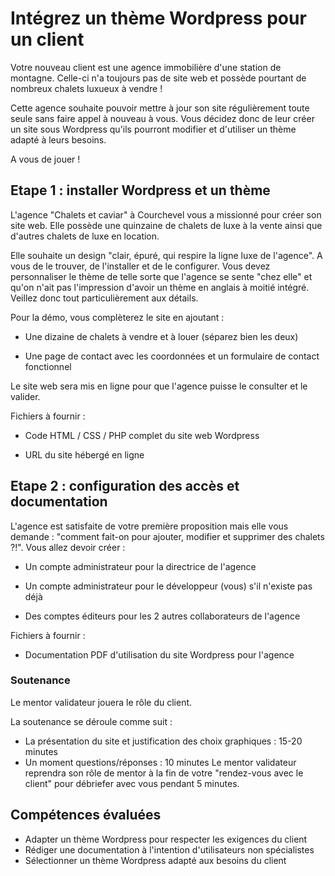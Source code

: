 # Intégrez un thème Wordpress pour un client

Votre nouveau client est une agence immobilière d'une station de montagne. Celle-ci n'a toujours pas de site web et possède pourtant de nombreux chalets luxueux à vendre !

Cette agence souhaite pouvoir mettre à jour son site régulièrement toute seule sans faire appel à nouveau à vous. Vous décidez donc de leur créer un site sous Wordpress qu'ils pourront modifier et d'utiliser un thème adapté à leurs besoins.

A vous de jouer !

## Etape 1 : installer Wordpress et un thème

L'agence "Chalets et caviar" à Courchevel vous a missionné pour créer son site web. Elle possède une quinzaine de chalets de luxe à la vente ainsi que d'autres chalets de luxe en location.

Elle souhaite un design "clair, épuré, qui respire la ligne luxe de l'agence". A vous de le trouver, de l'installer et de le configurer. Vous devez personnaliser le thème de telle sorte que l'agence se sente "chez elle" et qu'on n'ait pas l'impression d'avoir un thème en anglais à moitié intégré. Veillez donc tout particulièrement aux détails.

Pour la démo, vous complèterez le site en ajoutant :

* Une dizaine de chalets à vendre et à louer (séparez bien les deux)

* Une page de contact avec les coordonnées et un formulaire de contact fonctionnel

Le site web sera mis en ligne pour que l'agence puisse le consulter et le valider.

Fichiers à fournir :

* Code HTML / CSS / PHP complet du site web Wordpress

* URL du site hébergé en ligne

## Etape 2 : configuration des accès et documentation

L'agence est satisfaite de votre première proposition mais elle vous demande : "comment fait-on pour ajouter, modifier et supprimer des chalets ?!". Vous allez devoir créer :

* Un compte administrateur pour la directrice de l'agence

* Un compte administrateur pour le développeur (vous) s'il n'existe pas déjà

* Des comptes éditeurs pour les 2 autres collaborateurs de l'agence

Fichiers à fournir :

* Documentation PDF d'utilisation du site Wordpress pour l'agence

### Soutenance

Le mentor validateur jouera le rôle du client.

La soutenance se déroule comme suit :

* La présentation du site et justification des choix graphiques : 15-20 minutes
* Un moment questions/réponses : 10 minutes
Le mentor validateur reprendra son rôle de mentor à la fin de votre "rendez-vous avec le client" pour débriefer avec vous pendant 5 minutes.

## Compétences évaluées

* Adapter un thème Wordpress pour respecter les exigences du client
* Rédiger une documentation à l'intention d'utilisateurs non spécialistes
* Sélectionner un thème Wordpress adapté aux besoins du client
